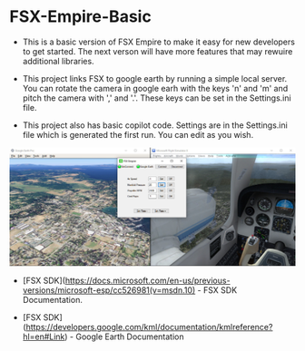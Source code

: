 # FSX-Empire-Basic
-	This is a basic version of FSX Empire to make it easy for new developers to get started. The next verson will have more features that may rewuire additional libraries. 

-	This project links FSX to google earth by running a simple local server. You can rotate the camera in google earh with the keys 'n' and 'm' and pitch the camera with ',' and '.'. These keys can be set in the Settings.ini file.

-	This project also has basic copilot code. Settings are in the Settings.ini file which is generated the first run. You can edit as you wish. 

![alt text](https://raw.githubusercontent.com/ScienceExp/FSX-Empire-Basic/main/FSX_Empire.jpg)

- [FSX SDK](https://docs.microsoft.com/en-us/previous-versions/microsoft-esp/cc526981(v=msdn.10) - FSX SDK Documentation.

- [FSX SDK] (https://developers.google.com/kml/documentation/kmlreference?hl=en#Link) - Google Earth Documentation
